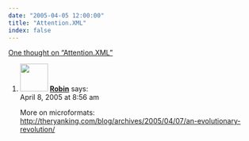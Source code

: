 ```yaml
---
date: "2005-04-05 12:00:00"
title: "Attention.XML"
index: false
---
```


[One thought on &ldquo;Attention.XML&rdquo;](/lemire/blog/2005/04-05-attentionxml)

<ol class="comment-list">
<li id="comment-2288" class="comment even thread-even depth-1">
<div class="comment-author vcard">
<img alt src="https://secure.gravatar.com/avatar/cd3772c8e7e1dc5eea9841078f6d466c?s=56&#038;d=mm&#038;r=g" srcset="https://secure.gravatar.com/avatar/cd3772c8e7e1dc5eea9841078f6d466c?s=112&#038;d=mm&#038;r=g 2x" class="avatar avatar-56 photo" height="56" width="56" decoding="async" /> <b class="fn"><a href="http://robin.millette.info/" class="url" rel="ugc external nofollow">Robin</a></b> <span class="says">says:</span> </div>
<div class="comment-metadata"><time datetime="2005-04-08T08:56:10+00:00">April 8, 2005 at 8:56 am</time></a> </div>
<div class="comment-content">
<p>More on microformats:<br/>
<a href="http://theryanking.com/blog/archives/2005/04/07/an-evolutionary-revolution/" rel="nofollow ugc">http://theryanking.com/blog/archives/2005/04/07/an-evolutionary-revolution/</a></p>
</div>
</li>
</ol>
